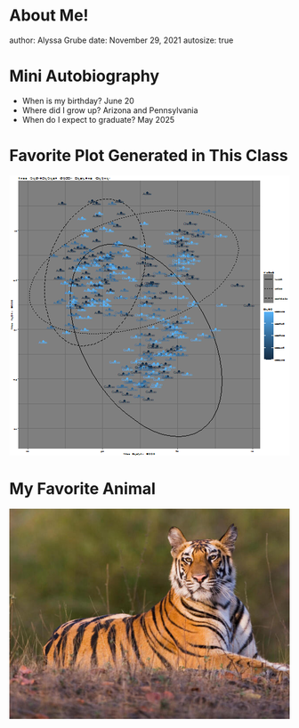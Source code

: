 About Me!
========================================================
author: Alyssa Grube
date: November 29, 2021
autosize: true

Mini Autobiography
========================================================

- When is my birthday?
June 20
- Where did I grow up?
Arizona and Pennsylvania
- When do I expect to graduate?
May 2025

Favorite Plot Generated in This Class
========================================================

![plot of chunk unnamed-chunk-1](grube-presentation-figure/unnamed-chunk-1-1.png)

My Favorite Animal
========================================================


![A picture of a Tiger ](tiger.png)


